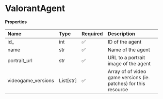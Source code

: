 # ValorantAgent

**Properties**

| Name               | Type      | Required | Description                                                     |
| :----------------- | :-------- | :------- | :-------------------------------------------------------------- |
| id\_               | int       | ✅       | ID of the agent                                                 |
| name               | str       | ✅       | Name of the agent                                               |
| portrait_url       | str       | ✅       | URL to a portrait image of the agent                            |
| videogame_versions | List[str] | ✅       | Array of of video game versions (ie. patches) for this resource |
